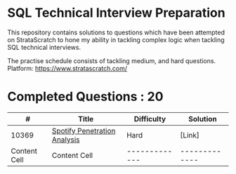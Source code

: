 # SQL Technical Interview Preparation

This repository contains solutions to questions which have been attempted on StrataScratch to hone my ability in tackling complex logic when tackling SQL technical interviews.

The practise schedule consists of tackling medium, and hard questions.
Platform: https://www.stratascratch.com/
# Completed Questions : 20

|  #  | Title | Difficulty | Solution |
| ----- | ------------- | ------------- | ------------- |
| 10369 | [Spotify Penetration Analysis](https://platform.stratascratch.com/coding/10369-spotify-penetration-analysis?code_type=3)  | Hard | [Link] |
| Content Cell  | Content Cell  | ------------- | ------------- |

